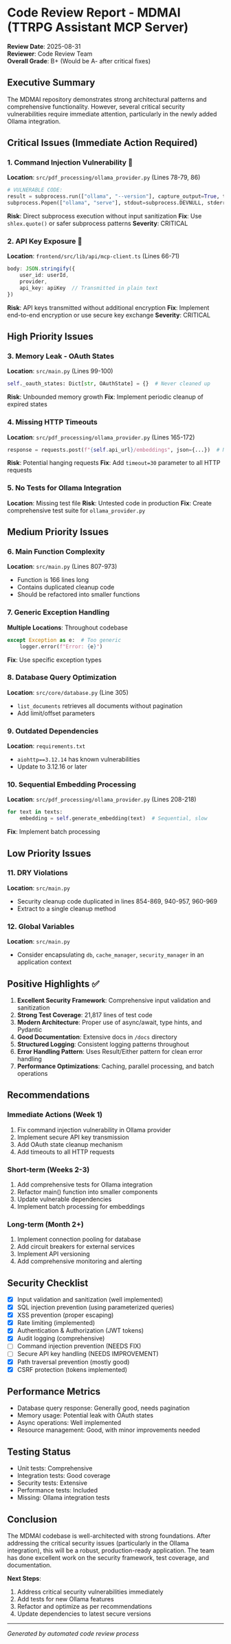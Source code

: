 # Code Review Report - MDMAI (TTRPG Assistant MCP Server)

**Review Date**: 2025-08-31  
**Reviewer**: Code Review Team  
**Overall Grade**: B+ (Would be A- after critical fixes)

## Executive Summary

The MDMAI repository demonstrates strong architectural patterns and comprehensive functionality. However, several critical security vulnerabilities require immediate attention, particularly in the newly added Ollama integration.

## Critical Issues (Immediate Action Required)

### 1. Command Injection Vulnerability 🔴
**Location**: `src/pdf_processing/ollama_provider.py` (Lines 78-79, 86)
```python
# VULNERABLE CODE:
result = subprocess.run(["ollama", "--version"], capture_output=True, text=True)
subprocess.Popen(["ollama", "serve"], stdout=subprocess.DEVNULL, stderr=subprocess.DEVNULL)
```
**Risk**: Direct subprocess execution without input sanitization
**Fix**: Use `shlex.quote()` or safer subprocess patterns
**Severity**: CRITICAL

### 2. API Key Exposure 🔴
**Location**: `frontend/src/lib/api/mcp-client.ts` (Lines 66-71)
```typescript
body: JSON.stringify({
    user_id: userId,
    provider,
    api_key: apiKey  // Transmitted in plain text
})
```
**Risk**: API keys transmitted without additional encryption
**Fix**: Implement end-to-end encryption or use secure key exchange
**Severity**: CRITICAL

## High Priority Issues

### 3. Memory Leak - OAuth States
**Location**: `src/main.py` (Lines 99-100)
```python
self._oauth_states: Dict[str, OAuthState] = {}  # Never cleaned up
```
**Risk**: Unbounded memory growth
**Fix**: Implement periodic cleanup of expired states

### 4. Missing HTTP Timeouts
**Location**: `src/pdf_processing/ollama_provider.py` (Lines 165-172)
```python
response = requests.post(f"{self.api_url}/embeddings", json={...})  # No timeout
```
**Risk**: Potential hanging requests
**Fix**: Add `timeout=30` parameter to all HTTP requests

### 5. No Tests for Ollama Integration
**Location**: Missing test file
**Risk**: Untested code in production
**Fix**: Create comprehensive test suite for `ollama_provider.py`

## Medium Priority Issues

### 6. Main Function Complexity
**Location**: `src/main.py` (Lines 807-973)
- Function is 166 lines long
- Contains duplicated cleanup code
- Should be refactored into smaller functions

### 7. Generic Exception Handling
**Multiple Locations**: Throughout codebase
```python
except Exception as e:  # Too generic
    logger.error(f"Error: {e}")
```
**Fix**: Use specific exception types

### 8. Database Query Optimization
**Location**: `src/core/database.py` (Line 305)
- `list_documents` retrieves all documents without pagination
- Add limit/offset parameters

### 9. Outdated Dependencies
**Location**: `requirements.txt`
- `aiohttp==3.12.14` has known vulnerabilities
- Update to 3.12.16 or later

### 10. Sequential Embedding Processing
**Location**: `src/pdf_processing/ollama_provider.py` (Lines 208-218)
```python
for text in texts:
    embedding = self.generate_embedding(text)  # Sequential, slow
```
**Fix**: Implement batch processing

## Low Priority Issues

### 11. DRY Violations
**Location**: `src/main.py`
- Security cleanup code duplicated in lines 854-869, 940-957, 960-969
- Extract to a single cleanup method

### 12. Global Variables
**Location**: `src/main.py`
- Consider encapsulating `db`, `cache_manager`, `security_manager` in an application context

## Positive Highlights ✅

1. **Excellent Security Framework**: Comprehensive input validation and sanitization
2. **Strong Test Coverage**: 21,817 lines of test code
3. **Modern Architecture**: Proper use of async/await, type hints, and Pydantic
4. **Good Documentation**: Extensive docs in `/docs` directory
5. **Structured Logging**: Consistent logging patterns throughout
6. **Error Handling Pattern**: Uses Result/Either pattern for clean error handling
7. **Performance Optimizations**: Caching, parallel processing, and batch operations

## Recommendations

### Immediate Actions (Week 1)
1. Fix command injection vulnerability in Ollama provider
2. Implement secure API key transmission
3. Add OAuth state cleanup mechanism
4. Add timeouts to all HTTP requests

### Short-term (Weeks 2-3)
1. Add comprehensive tests for Ollama integration
2. Refactor main() function into smaller components
3. Update vulnerable dependencies
4. Implement batch processing for embeddings

### Long-term (Month 2+)
1. Implement connection pooling for database
2. Add circuit breakers for external services
3. Implement API versioning
4. Add comprehensive monitoring and alerting

## Security Checklist

- [x] Input validation and sanitization (well implemented)
- [x] SQL injection prevention (using parameterized queries)
- [x] XSS prevention (proper escaping)
- [x] Rate limiting (implemented)
- [x] Authentication & Authorization (JWT tokens)
- [x] Audit logging (comprehensive)
- [ ] Command injection prevention (NEEDS FIX)
- [ ] Secure API key handling (NEEDS IMPROVEMENT)
- [x] Path traversal prevention (mostly good)
- [x] CSRF protection (tokens implemented)

## Performance Metrics

- Database query response: Generally good, needs pagination
- Memory usage: Potential leak with OAuth states
- Async operations: Well implemented
- Resource management: Good, with minor improvements needed

## Testing Status

- Unit tests: Comprehensive
- Integration tests: Good coverage
- Security tests: Extensive
- Performance tests: Included
- Missing: Ollama integration tests

## Conclusion

The MDMAI codebase is well-architected with strong foundations. After addressing the critical security issues (particularly in the Ollama integration), this will be a robust, production-ready application. The team has done excellent work on the security framework, test coverage, and documentation.

**Next Steps**:
1. Address critical security vulnerabilities immediately
2. Add tests for new Ollama features
3. Refactor and optimize as per recommendations
4. Update dependencies to latest secure versions

---

*Generated by automated code review process*